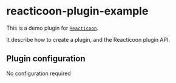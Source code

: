 # reacticoon-plugin-example

This is a demo plugin for [`Reacticoon`](https://github.com/reacticoon/reacticoon).

It describe how to create a plugin, and the Reacticoon plugin API.

## Plugin configuration

No configuration required
